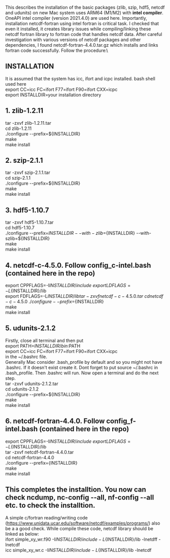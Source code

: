 This describes the installation of the basic packages (zlib, szip, hdf5, netcdf and udunits) on new Mac system uses ARM64 (M1/M2) with __intel compiler__. OneAPI intel compiler (version 2021.4.0) are used here. Importantly, installation netcdf-fortran using intel fortran is critical task. I checked that even it installed, it creates library issues while compiling/linking these netcdf fortran library to fortran code that handles netcdf data. After careful investigation with various versions of netcdf packages and other dependencies, I found netcdf-fortran-4.4.0.tar.gz which installs and links fortran code successfully. Follow the procedure:\
## INSTALLATION ##
It is assumed that the system has icc, ifort and icpc installed. bash shell used here\
export CC=icc FC=ifort F77=ifort F90=ifort CXX=icpc\
export INSTALLDIR=your installation directory
## 1. zlib-1.2.11
   tar -zxvf zlib-1.2.11.tar\
   cd zlib-1.2.11\
   ./configure --prefix=${INSTALLDIR}\
   make\
   make install
## 2. szip-2.1.1
   tar -zxvf szip-2.1.1.tar\
   cd szip-2.1.1\
   ./configure --prefix=${INSTALLDIR}\
   make\
   make install
## 3. hdf5-1.10.7
   tar -zxvf hdf5-1.10.7.tar\
   cd hdf5-1.10.7\
   ./configure --prefix=${INSTALLDIR} --with-zlib=${INSTALLDIR} --with-szlib=${INSTALLDIR}\
   make\
   make install
## 4. netcdf-c-4.5.0. Follow config_c-intel.bash (contained here in the repo)
   export CPPFLAGS=-I${INSTALLDIR}/include\
   export LDFLAGS=-L${INSTALLDIR}/lib\
   export FDFLAGS=-L${INSTALLDIR}/lib
   tar -zxvf netcdf-c-4.5.0.tar\
   cd netcdf-c-4.5.0\
   ./configure --prefix=${INSTALLDIR}\
   make\
   make install
## 5. udunits-2.1.2
Firstly, close all terminal and then put\
export PATH=${INSTALLDIR}/bin:$PATH\
export CC=icc FC=ifort F77=ifort F90=ifort CXX=icpc\
in the ~/.bashrc file.\
Generally Mac consider .bash_profile by default and so you might not have .bashrc. If it doesn't exist create it. Dont forget to put source ~/.bashrc in .bash_profile. Then .bashrc will run. Now open a terminal and do the next step.\
   tar -zxvf udunits-2.1.2.tar\
   cd udunits-2.1.2\
   ./configure --prefix=${INSTALLDIR}\
   make\
   make install
## 6. netcdf-fortran-4.4.0. Follow config_f-intel.bash (contained here in the repo)
   export CPPFLAGS=-I${INSTALLDIR}/include\
   export LDFLAGS=-L${INSTALLDIR}/lib\
   tar -zxvf netcdf-fortran-4.4.0.tar\
   cd netcdf-fortran-4.4.0\
   ./configure --prefix={INSTALLDIR}\
   make\
   make install
## This completes the installtion. You now can check ncdump, nc-config --all, nf-config --all etc. to check the installtion. ##
A simple c/fortran reading/writing code (https://www.unidata.ucar.edu/software/netcdf/examples/programs/) also be a a good check. While compile these code, netcdf library should be linked as below:\
ifort simple_xy_wr.f90 -I${INSTALLDIR}/include -L${INSTALLDIR}/lib -lnetdff -lnetcdf\
icc simple_xy_wr.c -I${INSTALLDIR}/include -L${INSTALLDIR}/lib -lnetcdf
